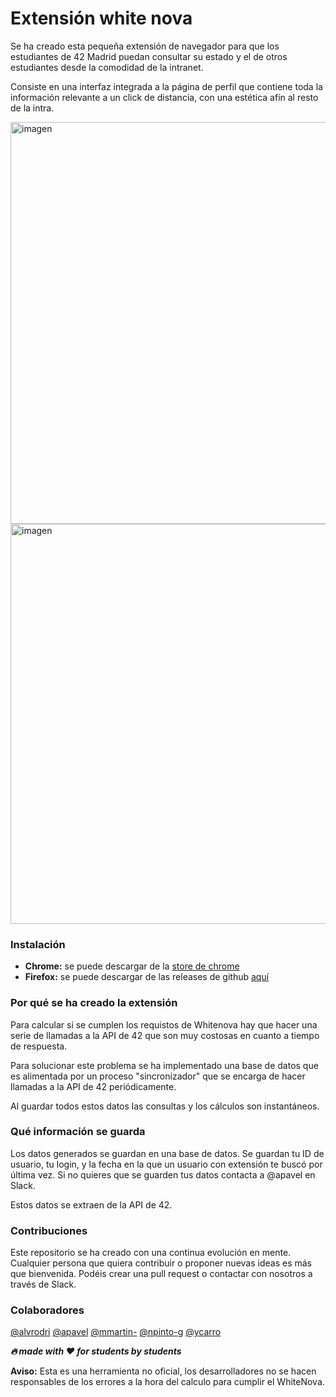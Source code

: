 # Extensión white nova

Se ha creado esta pequeña extensión de navegador para que los estudiantes de 42 Madrid puedan consultar su estado y el de otros estudiantes desde la comodidad de la intranet.

Consiste en una interfaz integrada a la página de perfil que contiene toda la información relevante a un click de distancia, con una estética afín al resto de la intra.

<img width="643" alt="imagen" src="https://user-images.githubusercontent.com/10995165/186650112-31ef14bd-c76a-4d1b-b2ed-6fb1e9ca2774.png">
<img width="640" alt="imagen" src="https://user-images.githubusercontent.com/10995165/186650160-3c5351ad-df19-476b-bc78-d4fca91e4a6d.png">


### Instalación

- **Chrome:** se puede descargar de la [store de chrome](https://chrome.google.com/webstore/detail/intra42nova/fnehnflgpiaemngoknikolkcgcigabhc)
- **Firefox:** se puede descargar de las releases de github [aquí](https://github.com/Bidijoe45/white-nova-extension/releases/latest/download/intra42whitenova-firefox.xpi)

### Por qué se ha creado la extensión
Para calcular si se cumplen los requistos de Whitenova hay que hacer una serie de llamadas a la API de 42 que son muy costosas en cuanto a tiempo de respuesta.

Para solucionar este problema se ha implementado una base de datos que es alimentada por un proceso "sincronizador" que se encarga de hacer llamadas a la API de 42 periódicamente.

Al guardar todos estos datos las consultas y los cálculos son instantáneos.

### Qué información se guarda

Los datos generados se guardan en una base de datos. Se guardan tu ID de usuario, tu login, y la fecha en la que un usuario con extensión te buscó por última vez. Si no quieres que se guarden tus datos contacta a @apavel en Slack.

Estos datos se extraen de la API de 42.

### Contribuciones

Este repositorio se ha creado con una continua evolución en mente. Cualquier persona que quiera contribuir o proponer nuevas ideas es más que bienvenida. Podéis crear una pull request o contactar con nosotros a través de Slack.

### Colaboradores

[@alvrodri](https://github.com/alvrodri)
[@apavel](https://github.com/Bidijoe45)
[@mmartin-](https://github.com/Mariomm-marti)
[@npinto-g](https://github.com/bororama)
[@ycarro](https://github.com/m00nbyt3)


___🔥 made with ❤ for students by students___

**Aviso:** Esta es una herramienta no oficial, los desarrolladores no se hacen responsables de los errores a la hora del calculo para cumplir el WhiteNova.
